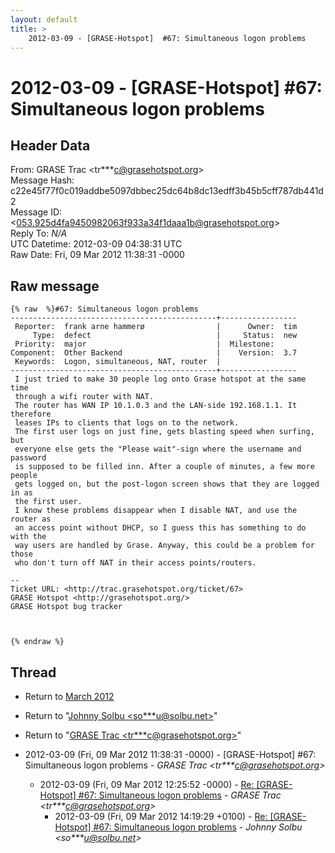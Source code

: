 ```yaml
---
layout: default
title: >
    2012-03-09 - [GRASE-Hotspot]  #67: Simultaneous logon problems
---
```


# 2012-03-09 - [GRASE-Hotspot]  #67: Simultaneous logon problems

## Header Data

From: GRASE Trac \<tr***c@grasehotspot.org\><br>
Message Hash: c22e45f77f0c019addbe5097dbbec25dc64b8dc13edff3b45b5cff787db441d2<br>
Message ID: \<053.925d4fa9450982063f933a34f1daaa1b@grasehotspot.org\><br>
Reply To: _N/A_<br>
UTC Datetime: 2012-03-09 04:38:31 UTC<br>
Raw Date: Fri, 09 Mar 2012 11:38:31 -0000<br>

## Raw message

```
{% raw  %}#67: Simultaneous logon problems
----------------------------------------------+-----------------
 Reporter:  frank arne hammerø                |      Owner:  tim
     Type:  defect                            |     Status:  new
 Priority:  major                             |  Milestone:
Component:  Other Backend                     |    Version:  3.7
 Keywords:  Logon, simultaneous, NAT, router  |
----------------------------------------------+-----------------
 I just tried to make 30 people log onto Grase hotspot at the same time
 through a wifi router with NAT.
 The router has WAN IP 10.1.0.3 and the LAN-side 192.168.1.1. It therefore
 leases IPs to clients that logs on to the network.
 The first user logs on just fine, gets blasting speed when surfing, but
 everyone else gets the "Please wait"-sign where the username and password
 is supposed to be filled inn. After a couple of minutes, a few more people
 gets logged on, but the post-logon screen shows that they are logged in as
 the first user.
 I know these problems disappear when I disable NAT, and use the router as
 an access point without DHCP, so I guess this has something to do with the
 way users are handled by Grase. Anyway, this could be a problem for those
 who don't turn off NAT in their access points/routers.

-- 
Ticket URL: <http://trac.grasehotspot.org/ticket/67>
GRASE Hotspot <http://grasehotspot.org/>
GRASE Hotspot bug tracker



{% endraw %}
```

## Thread

+ Return to [March 2012](/archive/2012/03)

+ Return to "[Johnny Solbu <so***u<span>@</span>solbu.net>](/authors/so___u_at_solbu_net)"
+ Return to "[GRASE Trac <tr***c<span>@</span>grasehotspot.org>](/authors/tr___c_at_grasehotspot_org)"

+ 2012-03-09 (Fri, 09 Mar 2012 11:38:31 -0000) - [GRASE-Hotspot]  #67: Simultaneous logon problems - _GRASE Trac \<tr***c@grasehotspot.org\>_
  + 2012-03-09 (Fri, 09 Mar 2012 12:25:52 -0000) - [Re: [GRASE-Hotspot] #67: Simultaneous logon problems](/archive/2012/03/a6681843476e70ca9585286875fdab0e726eb74dfd37a8a1608d269f8bdd3ef0) - _GRASE Trac \<tr***c@grasehotspot.org\>_
    + 2012-03-09 (Fri, 09 Mar 2012 14:19:29 +0100) - [Re: [GRASE-Hotspot] #67: Simultaneous logon problems](/archive/2012/03/51effdf43db78198d1d307d99e7ece8a1b2ada9bab1ae5ebd0c6efcf1b2c6733) - _Johnny Solbu \<so***u@solbu.net\>_

